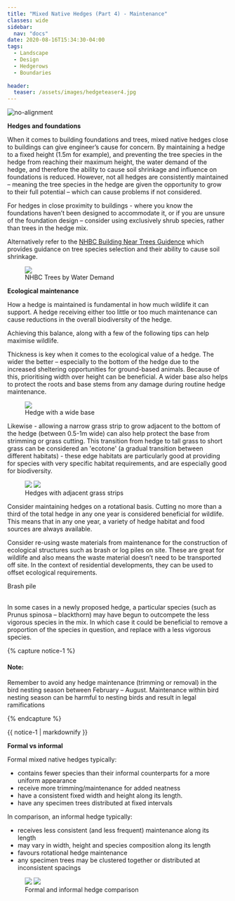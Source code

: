 ```yaml
---
title: "Mixed Native Hedges (Part 4) - Maintenance"
classes: wide
sidebar:
  nav: "docs"
date: 2020-08-16T15:34:30-04:00
tags:
  - Landscape
  - Design
  - Hedgerows
  - Boundaries
  
header:
  teaser: /assets/images/hedgeteaser4.jpg
---
```



<img src="/assets/images/hedgeteaser4.jpg" alt="no-alignment">

**Hedges and foundations**

<p style="text-align: justify;">
  
When it comes to building foundations and trees, mixed native hedges close to buildings can give engineer’s cause for concern. By maintaining a hedge to a fixed height (1.5m for example), and preventing the tree species in the hedge from reaching their maximum height, the water demand of the hedge, and therefore the ability to cause soil shrinkage and influence on foundations is reduced. However, not all hedges are consistently maintained – meaning the tree species in the hedge are given the opportunity to grow to their full potential – which can cause problems if not considered.

For hedges in close proximity to buildings - where you know the foundations haven’t been designed to accommodate it, or if you are unsure of the foundation design – consider using exclusively shrub species, rather than trees in the hedge mix. 

</p>

Alternatively refer to the [NHBC Building Near Trees Guidence][nhbc-ref] which provides guidance on tree species selection and their ability to cause soil shrinkage.

[nhbc-ref]: https://nhbc-standards.co.uk/4-foundations/4-2-building-near-trees/4-2-4-the-effects-of-trees-on-shrinkable-soils/

<figure class="half">
    <a href="/assets/images/nhbctable.png"><img src="/assets/images/nhbctable.png"></a>
    <figcaption>NHBC Trees by Water Demand </figcaption>
</figure>


**Ecological maintenance**

<p style="text-align: justify;">

How a hedge is maintained is fundamental in how much wildlife it can support. A hedge receiving either too little or too much maintenance can cause reductions in the overall biodiversity of the hedge. 

Achieving this balance, along with a few of the following tips can help maximise wildlife.

Thickness is key when it comes to the ecological value of a hedge. The wider the better – especially to the bottom of the hedge due to the increased sheltering opportunities for ground-based animals. Because of this, prioritising width over height can be beneficial. A wider base also helps to protect the roots and base stems from any damage during routine hedge maintenance.

</p>

<figure class="half">
    <a href="/assets/images/widebasehedge.jpg"><img src="/assets/images/widebasehedge.jpg"></a>
    <figcaption>Hedge with a wide base </figcaption>
</figure>

<p style="text-align: justify;">

Likewise - allowing a narrow grass strip to grow adjacent to the bottom of the hedge (between 0.5-1m wide) can also help protect the base from strimming or grass cutting. This transition from hedge to tall grass to short grass can be considered an 'ecotone' (a gradual transition between different habitats) - these edge habitats are particularly good at providing for species with very specific habitat requirements, and are especially good for biodiversity. 


</p>

<figure class="half">
    <a href="/assets/images/grassstrip1.JPG"><img src="/assets/images/grassstrip1.JPG"></a>
    <a href="/assets/images/grassstrip2.JPG"><img src="/assets/images/grassstrip2.JPG"></a>
    <figcaption>Hedges with adjacent grass strips </figcaption>
</figure>

<p style="text-align: justify;">
  
Consider maintaining hedges on a rotational basis. Cutting no more than a third of the total hedge in any one year is considered beneficial for wildlife. This means that in any one year, a variety of hedge habitat and food sources are always available.  

Consider re-using waste materials from maintenance for the construction of ecological structures such as brash or log piles on site. These are great for wildlife and also means the waste material doesn’t need to be transported off site. In the context of residential developments, they can be used to offset ecological requirements.

</p>

<img src="/assets/images/brashpile.JPG" alt="">
<figcaption>Brash pile </figcaption>

<br>

<p style="text-align: justify;">
  
In some cases in a newly proposed hedge, a particular species (such as Prunus spinosa – blackthorn) may have begun to outcompete the less vigorous species in the mix. In which case it could be beneficial to remove a proportion of the species in question, and replace with a less vigorous species.

</p>

{% capture notice-1 %}

#### Note:

Remember to avoid any hedge maintenance (trimming or removal) in the bird nesting season between February – August. Maintenance within bird nesting season can be harmful to nesting birds and result in legal ramifications

{% endcapture %}

<div class="notice">
  {{ notice-1 | markdownify }}
</div>


**Formal vs informal**

Formal mixed native hedges typically:

- contains fewer species than their informal counterparts for a more uniform appearance
- receive more trimming/maintenance for added neatness
- have a consistent fixed width and height along its length.
- have any specimen trees distributed at fixed intervals


In comparison, an informal hedge typically:
- receives less consistent (and less frequent) maintenance along its length 
- may vary in width, height and species composition along its length
- favours rotational hedge maintenance
- any specimen trees may be clustered together or distributed at inconsistent spacings


<figure class="half">
    <a href="/assets/images/formalhedge.JPG"><img src="/assets/images/formalhedge.JPG"></a>
    <a href="/assets/images/informalhedge.jpg"><img src="/assets/images/informalhedge.jpg"></a>
    <figcaption>Formal and informal hedge comparison </figcaption>
</figure>
